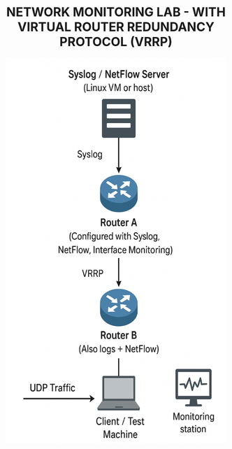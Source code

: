 <h1 = align=center>NETWORK MONITORING LAB - WITH VIRTUAL ROUTER REDUNDANCY PROTOCOL (VRRP) </h1>

<p align="center">
<img width="756" height="883" alt="Untitled Diagram drawio (3)" src="https://raw.githubusercontent.com/DanielTsang26/network-monitoring-lab/refs/heads/main/network_admin_lab.png" />
</p>
